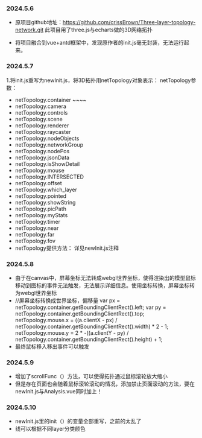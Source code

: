 ### 2024.5.6
- 原项目github地址：https://github.com/crissBrown/Three-layer-topology-network.git
此项目用了three.js与echarts做的3D网络拓扑

- 将项目融合到vue+antd框架中，发现原作者的init.js毫无封装，无法运行起来。

### 2024.5.7
1.将init.js重写为newInit.js，将3D拓扑用netTopology对象表示：
netTopology参数：
- netTopology.container ~~~~
- netTopology.camera 
- netTopology.controls
- netTopology.scene
- netTopology.renderer 
- netTopology.raycaster 
- netTopology.nodeObjects 
- netTopology.networkGroup 
- netTopology.nodePos
- netTopology.jsonData
- netTopology.isShowDetail 
- netTopology.mouse 
- netTopology.INTERSECTED 
- netTopology.offset 
- netTopology.which_layer
- netTopology.pointed 
- netTopology.showString 
- netTopology.picPath 
- netTopology.myStats 
- netTopology.timer 
- netTopology.near 
- netTopology.far 
- netTopology.fov
- netTopology提供方法： 详见newInit.js注释

### 2024.5.8
- 由于在canvas中，屏幕坐标无法转成webgl世界坐标，使得渲染出的模型鼠标移动到图标的事件无法触发，无法展示详细信息。使用坐标转换，屏幕坐标转为webgl世界坐标
-   //屏幕坐标转换成世界坐标，偏移量
    var px = netTopology.container.getBoundingClientRect().left;
    var py = netTopology.container.getBoundingClientRect().top;
    netTopology.mouse.x = ((a.clientX - px) / netTopology.container.getBoundingClientRect().width) * 2 - 1;
    netTopology.mouse.y = 2 * -((a.clientY - py) / netTopology.container.getBoundingClientRect().height) + 1;
- 最终鼠标移入移出事件可以触发

### 2024.5.9
- 增加了scrollFunc（）方法，可以使得拓扑通过鼠标滚轮放大缩小
- 但是存在页面也会随着鼠标滚轮滚动的情况，添加禁止页面滚动的方法，要在newInit.js与Analysis.vue同时加上！

### 2024.5.10
- newInit.js里的init（）的变量全部重写，之前的太乱了
- 线可以根据不同layer分类颜色